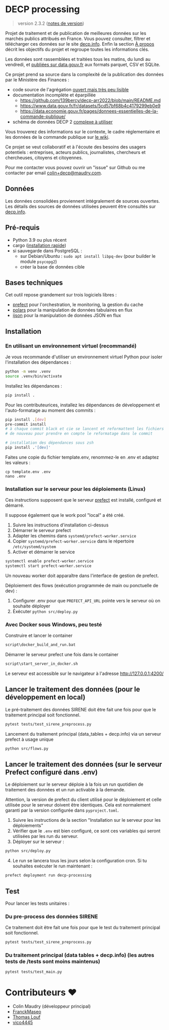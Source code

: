 # DECP processing

> version 2.3.2 ([notes de version](https://github.com/ColinMaudry/decp-processing/blob/main/CHANGELOG.md))

Projet de traitement et de publication de meilleures données sur les marchés publics attribués en France. Vous pouvez consulter, filtrer et télécharger
ces données sur le site [decp.info](https://decp.info). Enfin la section [À propos](https://decp.info/a-propos) décrit les objectifs du projet et regroupe toutes les informations clés.

Les données sont rassemblées et traitées tous les matins, du lundi au vendredi,
et [publiées sur data.gouv.fr](https://www.data.gouv.fr/fr/datasets/donnees-essentielles-de-la-commande-publique-consolidees-format-tabulaire/)
aux formats parquet, CSV et SQLite.

Ce projet prend sa source dans la complexité de la publication des données par le Ministère des Finances :

- code source de l'agrégation [ouvert mais très peu lisible](https://github.com/139bercy/decp-arr2022)
- documentation incomplète et éparpillée
  - https://github.com/139bercy/decp-arr2022/blob/main/README.md
  - https://www.data.gouv.fr/fr/datasets/5cd57bf68b4c4179299eb0e9
  - https://data.economie.gouv.fr/pages/donnees-essentielles-de-la-commande-publique/
- schéma de données DECP 2 [complexe à utiliser](https://github.com/ColinMaudry/decp-processing/issues/4)

Vous trouverez des informations sur le contexte, le cadre réglementaire et les données de la commande publique sur [le wiki](https://github.com/ColinMaudry/decp-processing/wiki).

Ce projet se veut collaboratif et à l'écoute des besoins des usagers potentiels : entreprises, acteurs publics, journalistes, chercheurs et chercheuses, citoyens et citoyennes.

Pour me contacter vous pouvez ouvrir un "issue" sur Github ou me contacter par email [colin+decp@maudry.com](mailto:colin+decp@maudry.com).

## Données

Les données consolidées proviennent intégralement de sources ouvertes. Les détails des sources de données utilisées peuvent
être consultés sur [decp.info](https://decp.info/a-propos).

## Pré-requis

- Python 3.9 ou plus récent
- cargo ([installation rapide](https://rustup.rs))
- si sauvegarde dans PostgreSQL :
  - sur Debian/Ubuntu : `sudo apt install libpq-dev` (pour builder le module `psycopg2`)
  - créer la base de données cible

## Bases techniques

Cet outil repose grandement sur trois logiciels libres :

- [prefect](https://docs.prefect.io/v3/get-started) pour l'orchestration, le monitoring, la gestion du cache
- [polars](https://docs.pola.rs) pour la manipulation de données tabulaires en flux
- [ijson](https://pypi.org/project/ijson/) pour la manipulation de données JSON en flux

## Installation

### En utilisant un environnement virtuel (recommandé)

Je vous recommande d'utiliser un environnement virtuel Python pour isoler l'installation des dépendances :

```bash
python -m venv .venv
source .venv/bin/activate
```

Installez les dépendances :

```bash
pip install .
```

Pour les contributeurices, installez les dépendances de développement et l'auto-formatage au moment des commits :

```bash
pip install .[dev]
pre-commit install
# à chaque commit black et cie se lancent et reformattent les fichiers si besoin, ça peut demander de "git add"
# de nouveau pour prendre en compte le reformatage dans le commit

# installation des dépendances sous zsh
pip install .'[dev]'
```

Faites une copie du fichier template.env, renommez-le en .env et adaptez les valeurs :

```shell
cp template.env .env
nano .env
```

### Installation sur le serveur pour les déploiements (Linux)

Ces instructions supposent que le serveur [prefect](https://docs.prefect.io/v3/get-started) est installé, configuré et démarré.

Il suppose également que le work pool "local" a été créé.

1. Suivre les instructions d'installation ci-dessus
2. Démarrer le serveur prefect
3. Adapter les chemins dans `systemd/prefect-worker.service`
4. Copier `systemd/prefect-worker.service` dans le répertoire `/etc/systemd/system`
5. Activer et démarrer le service

```bash
systemctl enable prefect-worker.service
systemctl start prefect-worker.service
```

Un nouveau worker doit apparaître dans l'interface de gestion de prefect.

Déploiement des flows (exécution programmée de main ou ponctuelle de dev) :

1. Configurer .env pour que `PREFECT_API_URL` pointe vers le serveur où on souhaite déployer
2. Éxécuter `python src/deploy.py`

### Avec Docker sous Windows, peu testé

Construire et lancer le container

```bash
script\docker_build_and_run.bat
```

Démarrer le serveur prefect une fois dans le container

```bash
script\start_server_in_docker.sh
```

Le serveur est accessible sur le navigateur à l'adresse http://127.0.0.1:4200/

## Lancer le traitement des données (pour le développement en local)

Le pré-traitement des données SIRENE doit être fait une fois pour que le traitement principal soit fonctionnel.

```bash
pytest tests/test_sirene_preprocess.py
```

Lancement du traitement principal (data_tables + decp.info) via un serveur prefect à usage unique

```bash
python src/flows.py
```

## Lancer le traitement des données (sur le serveur Prefect configuré dans .env)

Le déploiement sur le serveur déploie à la fois un run quotidien de traitement des données et un run activable à la demande.

Attention, la version de prefect du client utilisé pour le déploiement et celle utilisée pour le serveur doivent être identiques. Cela est normalement garanti par la version configurée dans `pyproject.toml`.

1. Suivre les instructions de la section "Installation sur le serveur pour les déploiements"
2. Vérifier que le `.env` est bien configuré, ce sont ces variables qui seront utilisées par les run du serveur.
3. Déployer sur le serveur :

```bash
python src/deploy.py
```

4. Le run se lancera tous les jours selon la configuration cron. Si tu souhaites exécuter le run maintenant :

```bash
prefect deployment run decp-processing
```

## Test

Pour lancer les tests unitaires :

### Du pre-process des données SIRENE

Ce traitement doit être fait une fois pour que le test du traitement principal soit fonctionnel.

```bash
pytest tests/test_sirene_preprocess.py
```

### Du traitement principal (data tables + decp.info) (les autres tests de /tests sont moins maintenus)

```bash
pytest tests/test_main.py
```

# Contributeurs ❤️

- Colin Maudry (développeur principal)
- [FranckMaseo](https://github.com/frankmaseo)
- [Thomas Louf](https://github.com/tlouf)
- [vico4445](https://github.com/vico4445)
